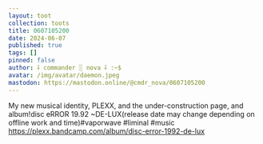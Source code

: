 ```yaml
---
layout: toot
collection: toots
title: 0607105200
date: 2024-06-07
published: true
tags: []
pinned: false
author: ⸸ commander ░ nova ⸸ :~$
avatar: /img/avatar/daemon.jpeg
mastodon: https://mastodon.online/@cmdr_nova/0607105200
---
```


My new musical identity, PLEXX, and the under-construction page, and album!disc eRROR 19​.​92 ~DE​-​LUX(release date may change depending on offline work and time)#vaporwave #liminal #music https://plexx.bandcamp.com/album/disc-error-1992-de-lux
